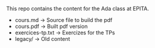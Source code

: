 This repo contains the content for the Ada class at EPITA.

- cours.md -> Source file to build the pdf
- cours.pdf -> Built pdf version
- exercices-tp.txt -> Exercizes for the TPs
- legacy/ -> Old content
